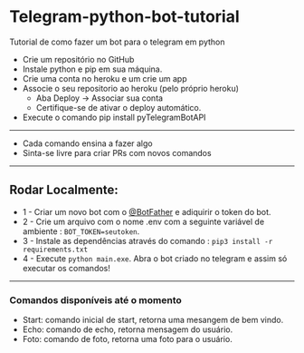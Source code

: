 # Telegram-python-bot-tutorial

Tutorial de como fazer um bot para o telegram em python

- Crie um repositório no GitHub
- Instale python e pip em sua máquina.
- Crie uma conta no heroku e um crie um app 
- Associe o seu repositorio ao heroku (pelo próprio heroku)
    - Aba Deploy -> Associar sua conta
    - Certifique-se de ativar o deploy automático. 
- Execute o comando pip install pyTelegramBotAPI

---------------------------------------

- Cada comando ensina a fazer algo
- Sinta-se livre para criar PRs com novos comandos

---------------------------------------
## Rodar Localmente: 
- 1 - Criar um novo bot com o [@BotFather](https://telegram.me/BotFather) e adiquirir o token do bot. 
- 2 - Crie um arquivo com o nome .env com a seguinte variável de ambiente : ````BOT_TOKEN=seutoken````. 
- 3 - Instale as dependências através do comando : ````pip3 install -r requirements.txt````
- 4 - Execute ````python main.exe````. Abra o bot criado no telegram e assim só executar os comandos!

---------------------------------------

### Comandos disponíveis até o momento

<ul>
<li>Start: comando inicial de start, retorna uma mesangem de bem vindo.</li>
<li>Echo: comando de echo, retorna mensagem do usuário.</li>
<li>Foto: comando de foto, retorna uma foto para o usuário.</li>
</ul>


